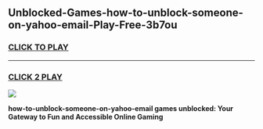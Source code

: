 
## Unblocked-Games-how-to-unblock-someone-on-yahoo-email-Play-Free-3b7ou
<h3>
<a href="https://premium76.site?title=how-to-unblock-someone-on-yahoo-email&ref=21A">CLICK TO PLAY</a></h3>
<hr>

<h3>
<a href="https://premium76.site?title=how-to-unblock-someone-on-yahoo-email&ref=21A">CLICK 2 PLAY</a>
  
</h3>

<a href="https://premium76.site?title=how-to-unblock-someone-on-yahoo-email&ref=21A"><img src="https://clearcache.store/games.png"></a>


**how-to-unblock-someone-on-yahoo-email games unblocked: Your Gateway to Fun and Accessible Online Gaming**
